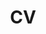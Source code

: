 ---
layout: cv
permalink: /cv/
title: CV
nav: true
nav_order: 1
cv_pdf: xianyuan_cv.pdf
# description:
# toc:
#   sidebar: left
---